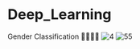 # Deep_Learning
 Gender Classification 👩🏻👨🏻
 ![4](https://user-images.githubusercontent.com/80622132/137969701-645ccd29-7887-4ab5-842f-8130c80a7d83.JPG)
![55](https://user-images.githubusercontent.com/80622132/137969707-12983381-28b8-4b98-b2a3-e88bedf0eede.JPG)
